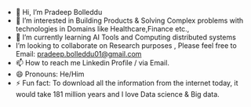 - 👋 Hi, I’m Pradeep Bolleddu
- 👀 I’m interested in Building Products & Solving Complex problems with technologies in Domains like Healthcare,Finance etc.,
- 🌱 I’m currently learning AI Tools and Computing distributed systems
-  I’m looking to collaborate on Research purposes , Please feel free to Email: pradeep.bolleddu01@gmail.com
- 📫 How to reach me Linkedin Profile / via Email. 
- 😄 Pronouns: He/Him
- ⚡ Fun fact: To download all the information from the internet today, it would take 181 million years and I love Data science & Big data. 

